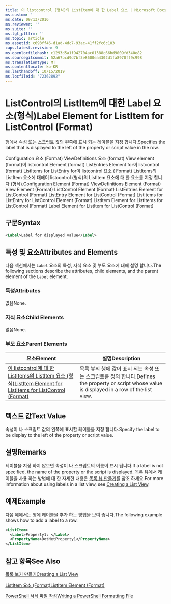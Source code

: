 ```yaml
---
title: 이 listcontrol (형식)의 ListItem에 대 한 Label 요소 | Microsoft Docs
ms.custom: ''
ms.date: 09/13/2016
ms.reviewer: ''
ms.suite: ''
ms.tgt_pltfrm: ''
ms.topic: article
ms.assetid: c693ff46-d1ad-4dc7-93ac-41ff2fc6c103
caps.latest.revision: 9
ms.openlocfilehash: c1293d5a1f942704ac01388c66bd9009fd340e82
ms.sourcegitcommit: 52a67bcd9d7bf3e8600ea4302d1fa8970ff9c998
ms.translationtype: MT
ms.contentlocale: ko-KR
ms.lasthandoff: 10/15/2019
ms.locfileid: "72362892"
---
```

# <a name="label-element-for-listitem-for-listcontrol-format"></a><span data-ttu-id="cdee7-102">ListControl의 ListItem에 대한 Label 요소(형식)</span><span class="sxs-lookup"><span data-stu-id="cdee7-102">Label Element for ListItem for ListControl (Format)</span></span>

<span data-ttu-id="cdee7-103">행에서 속성 또는 스크립트 값의 왼쪽에 표시 되는 레이블을 지정 합니다.</span><span class="sxs-lookup"><span data-stu-id="cdee7-103">Specifies the label that is displayed to the left of the property or script value in the row.</span></span>

<span data-ttu-id="cdee7-104">Configuration 요소 (Format) ViewDefinitions 요소 (format) View element (format)이 listcontrol Element (format) ListEntries Element for이 listcontrol (format) ListItems for ListEntry for이 listcontrol 요소 ( Format) ListItems의 ListItem 요소에 대해이 listcontrol (형식)의 ListItem 요소에 대 한 요소를 지정 합니다 (형식).</span><span class="sxs-lookup"><span data-stu-id="cdee7-104">Configuration Element (Format) ViewDefinitions Element (Format) View Element (Format) ListControl Element (Format) ListEntries Element for ListControl (Format) ListEntry Element for ListControl (Format) ListItems for ListEntry for ListControl Element (Format) ListItem Element for ListItems for ListControl (Format) Label Element for ListItem for ListControl (Format)</span></span>

## <a name="syntax"></a><span data-ttu-id="cdee7-105">구문</span><span class="sxs-lookup"><span data-stu-id="cdee7-105">Syntax</span></span>

```xml
<Label>Label for displayed value</Label>
```

## <a name="attributes-and-elements"></a><span data-ttu-id="cdee7-106">특성 및 요소</span><span class="sxs-lookup"><span data-stu-id="cdee7-106">Attributes and Elements</span></span>

<span data-ttu-id="cdee7-107">다음 섹션에서는 `Label` 요소의 특성, 자식 요소 및 부모 요소에 대해 설명 합니다.</span><span class="sxs-lookup"><span data-stu-id="cdee7-107">The following sections describe the attributes, child elements, and the parent element of the `Label` element.</span></span>

### <a name="attributes"></a><span data-ttu-id="cdee7-108">특성</span><span class="sxs-lookup"><span data-stu-id="cdee7-108">Attributes</span></span>

<span data-ttu-id="cdee7-109">없음</span><span class="sxs-lookup"><span data-stu-id="cdee7-109">None.</span></span>

### <a name="child-elements"></a><span data-ttu-id="cdee7-110">자식 요소</span><span class="sxs-lookup"><span data-stu-id="cdee7-110">Child Elements</span></span>

<span data-ttu-id="cdee7-111">없음</span><span class="sxs-lookup"><span data-stu-id="cdee7-111">None.</span></span>

### <a name="parent-elements"></a><span data-ttu-id="cdee7-112">부모 요소</span><span class="sxs-lookup"><span data-stu-id="cdee7-112">Parent Elements</span></span>

|<span data-ttu-id="cdee7-113">요소</span><span class="sxs-lookup"><span data-stu-id="cdee7-113">Element</span></span>|<span data-ttu-id="cdee7-114">설명</span><span class="sxs-lookup"><span data-stu-id="cdee7-114">Description</span></span>|
|-------------|-----------------|
|[<span data-ttu-id="cdee7-115">이 listcontrol에 대 한 ListItems의 ListItem 요소 (형식)</span><span class="sxs-lookup"><span data-stu-id="cdee7-115">ListItem Element for ListItems for ListControl (Format)</span></span>](./listitem-element-for-listitems-for-listcontrol-format.md)|<span data-ttu-id="cdee7-116">목록 뷰의 행에 값이 표시 되는 속성 또는 스크립트를 정의 합니다.</span><span class="sxs-lookup"><span data-stu-id="cdee7-116">Defines the property or script whose value is displayed in a row of the list view.</span></span>|

## <a name="text-value"></a><span data-ttu-id="cdee7-117">텍스트 값</span><span class="sxs-lookup"><span data-stu-id="cdee7-117">Text Value</span></span>

<span data-ttu-id="cdee7-118">속성이 나 스크립트 값의 왼쪽에 표시할 레이블을 지정 합니다.</span><span class="sxs-lookup"><span data-stu-id="cdee7-118">Specify the label to be display to the left of the property or script value.</span></span>

## <a name="remarks"></a><span data-ttu-id="cdee7-119">설명</span><span class="sxs-lookup"><span data-stu-id="cdee7-119">Remarks</span></span>

<span data-ttu-id="cdee7-120">레이블을 지정 하지 않으면 속성이 나 스크립트의 이름이 표시 됩니다.</span><span class="sxs-lookup"><span data-stu-id="cdee7-120">If a label is not specified, the name of the property or the script is displayed.</span></span> <span data-ttu-id="cdee7-121">목록 뷰에서 레이블을 사용 하는 방법에 대 한 자세한 내용은 [목록 뷰 만들기](./creating-a-list-view.md)를 참조 하세요.</span><span class="sxs-lookup"><span data-stu-id="cdee7-121">For more information about using labels in a list view, see [Creating a List View](./creating-a-list-view.md).</span></span>

## <a name="example"></a><span data-ttu-id="cdee7-122">예제</span><span class="sxs-lookup"><span data-stu-id="cdee7-122">Example</span></span>

<span data-ttu-id="cdee7-123">다음 예에서는 행에 레이블을 추가 하는 방법을 보여 줍니다.</span><span class="sxs-lookup"><span data-stu-id="cdee7-123">The following example shows how to add a label to a row.</span></span>

```xml
<ListItem>
  <Label>Property1: </Label>
  <PropertyName>DotNetProperty1</PropertyName>
</ListItem>

```

## <a name="see-also"></a><span data-ttu-id="cdee7-124">참고 항목</span><span class="sxs-lookup"><span data-stu-id="cdee7-124">See Also</span></span>

[<span data-ttu-id="cdee7-125">목록 보기 만들기</span><span class="sxs-lookup"><span data-stu-id="cdee7-125">Creating a List View</span></span>](./creating-a-list-view.md)

[<span data-ttu-id="cdee7-126">ListItem 요소 (Format)</span><span class="sxs-lookup"><span data-stu-id="cdee7-126">ListItem Element (Format)</span></span>](./listitem-element-for-listitems-for-listcontrol-format.md)

[<span data-ttu-id="cdee7-127">PowerShell 서식 파일 작성</span><span class="sxs-lookup"><span data-stu-id="cdee7-127">Writing a PowerShell Formatting File</span></span>](./writing-a-powershell-formatting-file.md)
